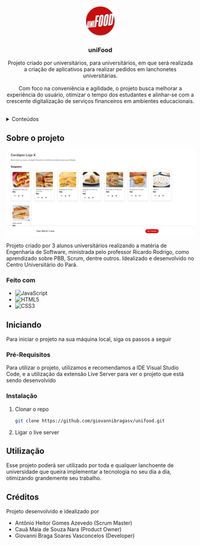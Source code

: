 <br />
<div align="center">
  <a href="https://github.com/giovannibragasv/Unifood">
    <img src="src/components/UniFoodLogo.png" alt="Logo" width="80" height="80">
  </a>

<h3 align="center">uniFood</h3>

  <p align="center">
    Projeto criado por universitários, para universitários, em que será realizada a criação de aplicativos para realizar pedidos em lanchonetes universitárias. 
    <br />
    <br />
    Com foco na conveniência e agilidade, o projeto busca melhorar a experiência do usuário, otimizar o tempo dos estudantes e alinhar-se com a crescente digitalização de serviços financeiros em ambientes educacionais. 
    <br />
    <br />
  </p>
</div>



<details>
  <summary>Conteúdos</summary>
  <ol>
    <li>
      <ul>
        <li><a href="#sobre-o-projeto">Sobre o Projeto</a></li>
      </ul>
      <ul  
        <li><a href="#feito-com">Feito Com</a></li>
      </ul>
    </li>
    <li>
      <a href="#iniciando">Iniciando</a>
      <ul>
        <li><a href="#pré-requisitos">Pré-Requisitos</a></li>
        <li><a href="#instalação">Instalação</a></li>
      </ul>
    </li>
    <li><a href="#utilização">Utilização</a></li>
    <li><a href="#créditos">Créditos</a></li>
  </ol>
</details>

<!-- ABOUT THE PROJECT -->
## Sobre o projeto

<img src="src/components/UniFoodScreen.png" alt="screenshot">

Projeto criado por 3 alunos universitários realizando a matéria de Engenharia de Software, ministrada pelo professor Ricardo Rodrigo, como aprendizado sobre PBB, Scrum, dentre outros. Idealizado e desenvolvido no Centro Universitário do Pará.


### Feito com

* ![JavaScript](https://img.shields.io/badge/javascript-%23323330.svg?style=for-the-badge&logo=javascript&logoColor=%23F7DF1E)
* ![HTML5](https://img.shields.io/badge/html5-%23E34F26.svg?style=for-the-badge&logo=html5&logoColor=white)
* ![CSS3](https://img.shields.io/badge/css3-%231572B6.svg?style=for-the-badge&logo=css3&logoColor=white)


## Iniciando

Para iniciar o projeto na sua máquina local, siga os passos a seguir

### Pré-Requisitos

Para utilizar o projeto, utilizamos e recomendamos a IDE Visual Studio Code, e a utilização da extensão Live Server para ver o projeto que está sendo desenvolvido

### Instalação

1. Clonar o repo
   ```sh
   git clone https://github.com/giovannibragasv/unifood.git
   ```
2. Ligar o live server

## Utilização

Esse projeto poderá ser utilizado por toda e qualquer lanchoente de universidade que queira implementar a tecnologia no seu dia a dia, otimizando grandemente seu trabalho.
<br />

## Créditos

Projeto desenvolvido e idealizado por
* Antônio Heitor Gomes Azevedo (Scrum Master)
* Cauã Maia de Souza Nara (Product Owner)
* Giovanni Braga Soares Vasconcelos (Developer)

